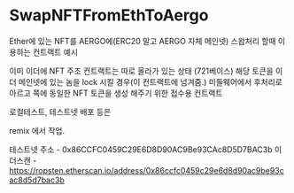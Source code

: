 # SwapNFTFromEthToAergo
Ether에 있는 NFT를 AERGO에(ERC20 말고 AERGO 자체 메인넷) 스왑처리 할때 이용하는 컨트랙트 예시

이미 이더에 NFT 주조 컨트랙트는 따로 올라가 있는 상태 (721베이스)
해당 토큰을 이더 메인넷에 있는 놈을 lock 시킬 경우(이 컨트랙트에 넘겨줌.) 미들웨어에서 후처리로 아르고 쪽에 동일한 NFT 토큰을 생성 해주기 위한 접수용 컨트랙트

로컬테스트, 테스트넷 배포 등은

remix 에서 작업.

테스트넷 주소 - 0x86CCFC0459C29E6D8D90AC9Be93CAc8D5D7BAC3b
이더스캔 - https://ropsten.etherscan.io/address/0x86ccfc0459c29e6d8d90ac9be93cac8d5d7bac3b
